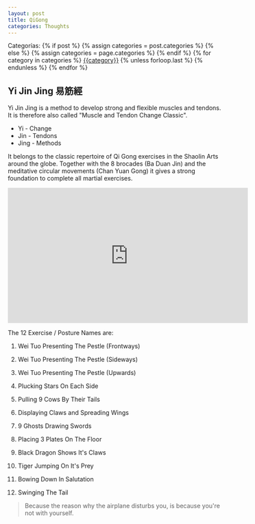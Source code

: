 ```yaml
---
layout: post
title: QiGong
categories: Thoughts
---
```

<!-- Start categories -->
  <div class="post-categories">
  Categorías:
  {% if post %}
    {% assign categories = post.categories %}
  {% else %}
    {% assign categories = page.categories %}
  {% endif %}
  {% for category in categories %}
  <a href="{{site.baseurl}}/categories/#{{category|slugize}}">{{category}}</a>
  {% unless forloop.last %}&nbsp;{% endunless %}
  {% endfor %}
</div> <!-- End categories -->

## Yi Jin Jing 易筋經

Yi Jin Jing is a method to develop strong and flexible muscles and tendons. It is therefore also called "Muscle and Tendon Change Classic".
- Yi - Change
- Jin - Tendons
- Jing - Methods

It belongs to the classic repertoire of Qi Gong exercises in the Shaolin Arts around the globe. 
Together with the 8 brocades (Ba Duan Jin) and the meditative circular movements (Chan Yuan Gong) it gives a strong foundation to complete all martial exercises.


<iframe width="560" height="315" src="https://www.youtube.com/embed/Ez6NYcasyhs?controls=0" frameborder="0" allow="accelerometer; autoplay; encrypted-media; gyroscope; picture-in-picture" allowfullscreen></iframe>


The 12 Exercise / Posture Names are:

1. Wei Tuo Presenting The Pestle (Frontways)
2. Wei Tuo Presenting The Pestle (Sideways)
3. Wei Tuo Presenting The Pestle (Upwards)

4. Plucking Stars On Each Side
5. Pulling 9 Cows By Their Tails
6. Displaying Claws and Spreading Wings

7. 9 Ghosts Drawing Swords
8. Placing 3 Plates On The Floor
9. Black Dragon Shows It's Claws

10. Tiger Jumping On It's Prey
11. Bowing Down In Salutation
12. Swinging The Tail

> Because the reason why the airplane disturbs you, is because you're not with yourself.

